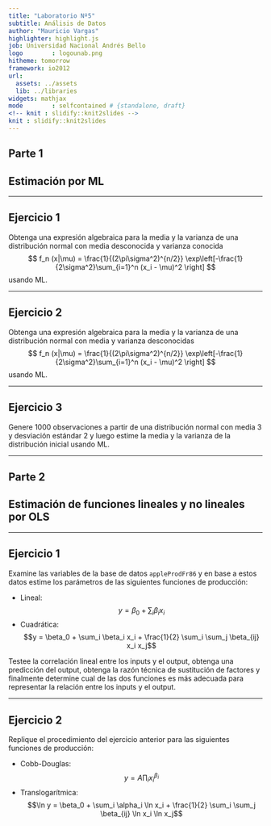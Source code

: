 ```yaml
---
title: "Laboratorio Nº5"
subtitle: Análisis de Datos
author: "Mauricio Vargas"
highlighter: highlight.js
job: Universidad Nacional Andrés Bello
logo        : logounab.png
hitheme: tomorrow
framework: io2012
url:
  assets: ../assets
  lib: ../libraries
widgets: mathjax
mode        : selfcontained # {standalone, draft}
<!-- knit : slidify::knit2slides --> 
knit : slidify::knit2slides
---
```




## Parte 1

## Estimación por ML

---

## Ejercicio 1

Obtenga una expresión algebraica para la media y la varianza de una distribución normal con media desconocida y varianza conocida
$$
f_n (x|\mu) = \frac{1}{(2\pi\sigma^2)^{n/2}} \exp\left[-\frac{1}{2\sigma^2}\sum_{i=1}^n (x_i - \mu)^2 \right]
$$
usando ML.

---

## Ejercicio 2

Obtenga una expresión algebraica para la media y la varianza de una distribución normal con media y varianza desconocidas
$$
f_n (x|\mu) = \frac{1}{(2\pi\sigma^2)^{n/2}} \exp\left[-\frac{1}{2\sigma^2}\sum_{i=1}^n (x_i - \mu)^2 \right]
$$
usando ML.

---

## Ejercicio 3

Genere 1000 observaciones a partir de una distribución normal con media 3 y desviación estándar 2 y luego estime la media y la varianza de la distribución inicial usando ML.

---

## Parte 2

## Estimación de funciones lineales y no lineales por OLS

---

## Ejercicio 1

Examine las variables de la base de datos `appleProdFr86` y en base a estos datos estime los parámetros de las siguientes funciones de producción:

* Lineal: $$y = \beta_0 + \sum_i \beta_i x_i$$
* Cuadrática: $$y = \beta_0 + \sum_i \beta_i x_i + \frac{1}{2} \sum_i \sum_j \beta_{ij} x_i x_j$$

Testee la correlación lineal entre los inputs y el output, obtenga una predicción del output, obtenga la razón técnica de sustitución de factores y finalmente determine cual de las dos funciones es más adecuada para representar la relación entre los inputs y el output.

---

## Ejercicio 2

Replique el procedimiento del ejercicio anterior para las siguientes funciones de producción:

* Cobb-Douglas: $$y = A \prod_i x_i^{\beta_i} $$
* Translogarítmica: $$\ln y = \beta_0 + \sum_i \alpha_i \ln x_i + \frac{1}{2} \sum_i \sum_j \beta_{ij} \ln x_i \ln x_j$$
